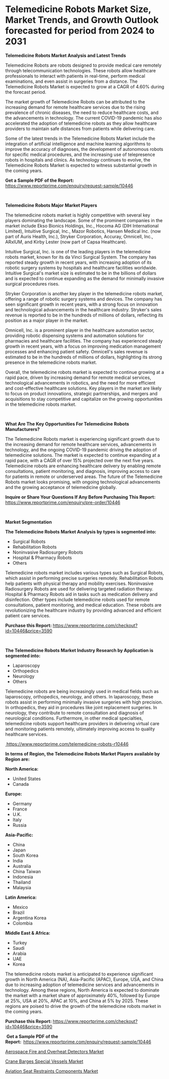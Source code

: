 <p><h1>Telemedicine Robots Market Size, Market Trends, and Growth Outlook forecasted for period from 2024 to 2031</h1></p><p><strong>Telemedicine Robots Market Analysis and Latest Trends</strong></p>
<p><p>Telemedicine Robots are robots designed to provide medical care remotely through telecommunication technologies. These robots allow healthcare professionals to interact with patients in real-time, perform medical examinations, and even assist in surgeries from a distance. The Telemedicine Robots Market is expected to grow at a CAGR of 4.60% during the forecast period. </p><p>The market growth of Telemedicine Robots can be attributed to the increasing demand for remote healthcare services due to the rising prevalence of chronic diseases, the need to reduce healthcare costs, and the advancements in technology. The current COVID-19 pandemic has also accelerated the adoption of telemedicine robots as they allow healthcare providers to maintain safe distances from patients while delivering care.</p><p>Some of the latest trends in the Telemedicine Robots Market include the integration of artificial intelligence and machine learning algorithms to improve the accuracy of diagnoses, the development of autonomous robots for specific medical procedures, and the increasing use of telepresence robots in hospitals and clinics. As technology continues to evolve, the Telemedicine Robots Market is expected to witness substantial growth in the coming years.</p></p>
<p><strong>Get a Sample PDF of the Report:&nbsp;</strong> <a href="https://www.reportprime.com/enquiry/request-sample/10446">https://www.reportprime.com/enquiry/request-sample/10446</a></p>
<p>&nbsp;</p>
<p><strong>Telemedicine Robots Major Market Players</strong></p>
<p><p>The telemedicine robots market is highly competitive with several key players dominating the landscape. Some of the prominent companies in the market include Ekso Bionics Holdings, Inc., Hocoma AG (DIH International Limited), Intuitive Surgical, Inc., Mazor Robotics, Hansen Medical Inc. (now part of Auris Health, Inc.), Stryker Corporation, Accuray, Omnicell, Inc., ARxIUM, and Kirby Lester (now part of Capsa Healthcare).</p><p>Intuitive Surgical, Inc. is one of the leading players in the telemedicine robots market, known for its da Vinci Surgical System. The company has reported steady growth in recent years, with increasing adoption of its robotic surgery systems by hospitals and healthcare facilities worldwide. Intuitive Surgical's market size is estimated to be in the billions of dollars and is expected to continue expanding as the demand for minimally invasive surgical procedures rises.</p><p>Stryker Corporation is another key player in the telemedicine robots market, offering a range of robotic surgery systems and devices. The company has seen significant growth in recent years, with a strong focus on innovation and technological advancements in the healthcare industry. Stryker's sales revenue is reported to be in the hundreds of millions of dollars, reflecting its position as a major player in the market.</p><p>Omnicell, Inc. is a prominent player in the healthcare automation sector, providing robotic dispensing systems and automation solutions for pharmacies and healthcare facilities. The company has experienced steady growth in recent years, with a focus on improving medication management processes and enhancing patient safety. Omnicell's sales revenue is estimated to be in the hundreds of millions of dollars, highlighting its strong presence in the telemedicine robots market.</p><p>Overall, the telemedicine robots market is expected to continue growing at a rapid pace, driven by increasing demand for remote medical services, technological advancements in robotics, and the need for more efficient and cost-effective healthcare solutions. Key players in the market are likely to focus on product innovations, strategic partnerships, and mergers and acquisitions to stay competitive and capitalize on the growing opportunities in the telemedicine robots market.</p></p>
<p>&nbsp;</p>
<p><strong>What Are The Key Opportunities For Telemedicine Robots Manufacturers?</strong></p>
<p><p>The Telemedicine Robots market is experiencing significant growth due to the increasing demand for remote healthcare services, advancements in technology, and the ongoing COVID-19 pandemic driving the adoption of telemedicine solutions. The market is expected to continue expanding at a rapid pace, with a CAGR of over 15% projected over the next five years. Telemedicine robots are enhancing healthcare delivery by enabling remote consultations, patient monitoring, and diagnosis, improving access to care for patients in remote or underserved areas. The future of the Telemedicine Robots market looks promising, with ongoing technological advancements and the growing acceptance of telemedicine globally.</p></p>
<p><strong>Inquire or Share Your Questions If Any Before Purchasing This Report:</strong> <a href="https://www.reportprime.com/enquiry/pre-order/10446">https://www.reportprime.com/enquiry/pre-order/10446</a></p>
<p>&nbsp;</p>
<p><strong>Market Segmentation</strong></p>
<p><strong>The Telemedicine Robots Market Analysis by types is segmented into:</strong></p>
<p><ul><li>Surgical Robots</li><li>Rehabilitation Robots</li><li>Noninvasive Radiosurgery Robots</li><li>Hospital & Pharmacy Robots</li><li>Others</li></ul></p>
<p><p>Telemedicine robots market includes various types such as Surgical Robots, which assist in performing precise surgeries remotely. Rehabilitation Robots help patients with physical therapy and mobility exercises. Noninvasive Radiosurgery Robots are used for delivering targeted radiation therapy. Hospital & Pharmacy Robots aid in tasks such as medication delivery and disinfection. Other types include telemedicine robots used for remote consultations, patient monitoring, and medical education. These robots are revolutionizing the healthcare industry by providing advanced and efficient patient care services.</p></p>
<p><strong>Purchase this Report:&nbsp;</strong><a href="https://www.reportprime.com/checkout?id=10446&price=3590">https://www.reportprime.com/checkout?id=10446&price=3590</a></p>
<p>&nbsp;</p>
<p><strong>The Telemedicine Robots Market Industry Research by Application is segmented into:</strong></p>
<p><ul><li>Laparoscopy</li><li>Orthopedics</li><li>Neurology</li><li>Others</li></ul></p>
<p><p>Telemedicine robots are being increasingly used in medical fields such as laparoscopy, orthopedics, neurology, and others. In laparoscopy, these robots assist in performing minimally invasive surgeries with high precision. In orthopedics, they aid in procedures like joint replacement surgeries. In neurology, they contribute to remote consultation and diagnosis of neurological conditions. Furthermore, in other medical specialties, telemedicine robots support healthcare providers in delivering virtual care and monitoring patients remotely, ultimately improving access to quality healthcare services.</p></p>
<p><a href="https://www.reportprime.com/telemedicine-robots-r10446">&nbsp;https://www.reportprime.com/telemedicine-robots-r10446</a></p>
<p><strong>In terms of Region, the Telemedicine Robots Market Players available by Region are:</strong></p>
<p>
    <p> <strong> North America: </strong>
        <ul>
            <li>United States</li>
            <li>Canada</li>
        </ul>
        </p> 
    <p> <strong> Europe: </strong>
        <ul>
            <li>Germany</li>
            <li>France</li>
            <li>U.K.</li>
            <li>Italy</li>
            <li>Russia</li>
        </ul>
        </p> 
    <p> <strong> Asia-Pacific: </strong>
        <ul>
            <li>China</li>
            <li>Japan</li>
            <li>South Korea</li>
            <li>India</li>
            <li>Australia</li>
            <li>China Taiwan</li>
            <li>Indonesia</li>
            <li>Thailand</li>
            <li>Malaysia</li>
        </ul>
        </p> 
    <p> <strong> Latin America: </strong>
        <ul>
            <li>Mexico</li>
            <li>Brazil</li>
            <li>Argentina Korea</li>
            <li>Colombia</li>
        </ul>
        </p> 
    <p> <strong> Middle East & Africa: </strong>
        <ul>
            <li>Turkey</li>
            <li>Saudi</li>
            <li>Arabia</li>
            <li>UAE</li>
            <li>Korea</li>
        </ul>
    </p>
    </p>
<p><p>The telemedicine robots market is anticipated to experience significant growth in North America (NA), Asia-Pacific (APAC), Europe, USA, and China due to increasing adoption of telemedicine services and advancements in technology. Among these regions, North America is expected to dominate the market with a market share of approximately 40%, followed by Europe at 25%, USA at 20%, APAC at 10%, and China at 5% by 2025. These regions are poised to drive the growth of the telemedicine robots market in the coming years.</p></p>
<p><strong>Purchase this Report: </strong><a href="https://www.reportprime.com/checkout?id=10446&price=3590">https://www.reportprime.com/checkout?id=10446&price=3590</a></p>
<p>&nbsp;<strong>Get a Sample PDF of the Report:&nbsp;&nbsp;</strong><a href="https://www.reportprime.com/enquiry/request-sample/10446">https://www.reportprime.com/enquiry/request-sample/10446</a></p>
<p><strong></strong></p>
<p><p><a href="https://www.linkedin.com/pulse/aerospace-fire-overheat-detectors-market-share-evolution-growth-uqzme?trackingId=ic6CcvdYr0HOXFMpE1YIMg%3D%3D">Aerospace Fire and Overheat Detectors Market</a></p><p><a href="https://www.linkedin.com/pulse/crane-barges-special-vessels-market-insight-trends-growth-forecasted-xatde?trackingId=jb1LXXFISsEuWh07i6mTVA%3D%3D">Crane Barges Special Vessels Market</a></p><p><a href="https://www.linkedin.com/pulse/aviation-seat-restraints-components-market-size-outlook-forecast-rp6te?trackingId=Utpuk6Qbj7piFO0MgeYHgw%3D%3D">Aviation Seat Restraints Components Market</a></p></p>